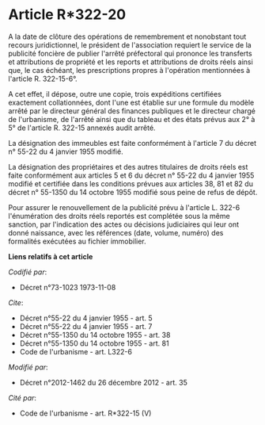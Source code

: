 # Article R*322-20

A la date de clôture des opérations de remembrement et nonobstant tout recours juridictionnel, le président de l'association
requiert le service de la publicité foncière de publier l'arrêté préfectoral qui prononce les transferts et attributions de
propriété et les reports et attributions de droits réels ainsi que, le cas échéant, les prescriptions propres à l'opération
mentionnées à l'article R. 322-15-6°. 

A cet effet, il dépose, outre une copie, trois expéditions certifiées exactement collationnées, dont l'une est établie sur
une formule du modèle arrêté par le directeur général des finances publiques et le directeur chargé de l'urbanisme, de
l'arrêté ainsi que du tableau et des états prévus aux 2° à 5° de l'article R. 322-15 annexés audit arrêté. 

La désignation des immeubles est faite conformément à l'article 7 du décret n° 55-22 du 4 janvier 1955 modifié. 

La désignation des propriétaires et des autres titulaires de droits réels est faite conformément aux articles 5 et 6 du
décret n° 55-22 du 4 janvier 1955 modifié et certifiée dans les conditions prévues aux articles 38, 81 et 82 du décret n°
55-1350 du 14 octobre 1955 modifié sous peine de refus de dépôt. 

Pour assurer le renouvellement de la publicité prévu à l'article L. 322-6 l'énumération des droits réels reportés est
complétée sous la même sanction, par l'indication des actes ou décisions judiciaires qui leur ont donné naissance, avec les
références (date, volume, numéro) des formalités exécutées au fichier immobilier.

**Liens relatifs à cet article**

_Codifié par_:

  - Décret n°73-1023 1973-11-08

_Cite_:

  - Décret n°55-22 du 4 janvier 1955 - art. 5
  - Décret n°55-22 du 4 janvier 1955 - art. 7
  - Décret n°55-1350 du 14 octobre 1955 - art. 38
  - Décret n°55-1350 du 14 octobre 1955 - art. 81
  - Code de l'urbanisme - art. L322-6

_Modifié par_:

  - Décret n°2012-1462 du 26 décembre 2012 - art. 35

_Cité par_:

  - Code de l'urbanisme - art. R*322-15 (V)
